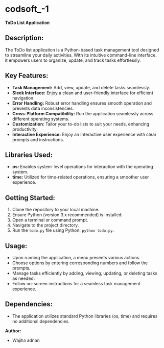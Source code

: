 # codsoft_-1
**ToDo List Application**

## Description:
The ToDo list application is a Python-based task management tool designed to streamline your daily activities. With its intuitive command-line interface, it empowers users to organize, update, and track tasks effortlessly.

## Key Features:
- **Task Management:** Add, view, update, and delete tasks seamlessly.
- **Sleek Interface:** Enjoy a clean and user-friendly interface for efficient navigation.
- **Error Handling:** Robust error handling ensures smooth operation and prevents data inconsistencies.
- **Cross-Platform Compatibility:** Run the application seamlessly across different operating systems.
- **Customization:** Tailor your to-do lists to suit your needs, enhancing productivity.
- **Interactive Experience:** Enjoy an interactive user experience with clear prompts and instructions.

## Libraries Used:
- **os:** Enables system-level operations for interaction with the operating system.
- **time:** Utilized for time-related operations, ensuring a smoother user experience.

## Getting Started:
1. Clone the repository to your local machine.
2. Ensure Python (version 3.x recommended) is installed.
3. Open a terminal or command prompt.
4. Navigate to the project directory.
5. Run the `todo.py` file using Python: `python todo.py`.

## Usage:
- Upon running the application, a menu presents various actions.
- Choose options by entering corresponding numbers and follow the prompts.
- Manage tasks efficiently by adding, viewing, updating, or deleting tasks as needed.
- Follow on-screen instructions for a seamless task management experience.

## Dependencies:
- The application utilizes standard Python libraries (os, time) and requires no additional dependencies.



**Author:**
- Wajiha adnan
